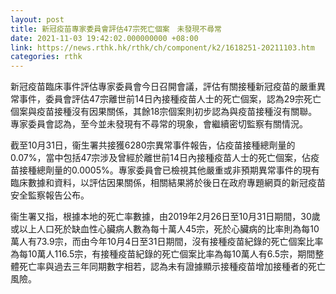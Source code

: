 ```yaml
---
layout: post
title: 新冠疫苗專家委員會評估47宗死亡個案　未發現不尋常
date: 2021-11-03 19:42:02.000000000 +08:00
link: https://news.rthk.hk/rthk/ch/component/k2/1618251-20211103.htm
categories: rthk
---
```


新冠疫苗臨床事件評估專家委員會今日召開會議，評估有關接種新冠疫苗的嚴重異常事件，委員會評估47宗離世前14日內接種疫苗人士的死亡個案，認為29宗死亡個案與疫苗接種沒有因果關係，其餘18宗個案則初步認為與疫苗接種沒有關聯。專家委員會認為，至今並未發現有不尋常的現象，會繼續密切監察有關情況。

截至10月31日，衞生署共接獲6280宗異常事件報告，佔疫苗接種總劑量的0.07%，當中包括47宗涉及曾經於離世前14日內接種疫苗人士的死亡個案，佔疫苗接種總劑量的0.0005%。​專家委員會已檢視其他嚴重或非預期異常事件的現有臨床數據和資料，以評估因果關係，相關結果將於後日在政府專題網頁的新冠疫苗安全監察報告公布。

衞生署又指，根據本地的死亡率數據，由2019年2月26日至10月31日期間，30歲或以上人口死於缺血性心臟病人數為每十萬人45宗，死於心臟病的比率則為每10萬人有73.9宗，而由今年10月4日至31日期間，沒有接種疫苗紀錄的死亡個案比率為每10萬人116.5宗，有接種疫苗紀錄的死亡個案比率為每10萬人有6.5宗，期間整體死亡率與過去三年同期數字相若，認為未有證據顯示接種疫苗增加接種者的死亡風險。
